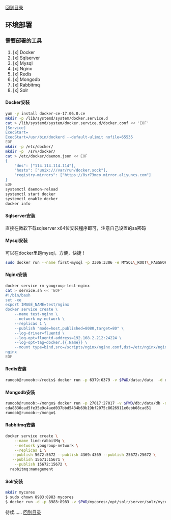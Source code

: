 ﻿[回到目录](http://www.cnblogs.com/lori/p/7154409.html)
## 环境部署
### 需要部署的工具
1. [x] Docker
2. [x] Sqlserver
1. [x] Mysql
1. [x] Nginx
4. [x] Redis
5. [x] Mongodb
6. [x] Rabbitmq
7. [x] Solr
#### Docker安装
```bash
yum -y install docker-ce-17.06.0.ce
mkdir -p /lib/systemd/system/docker.service.d
cat > /lib/systemd/system/docker.service.d/docker.conf << 'EOF'
[Service]
ExecStart=
ExecStart=/usr/bin/dockerd --default-ulimit nofile=65535
EOF
mkdir -p /etc/docker/
mkdir -p  /srv/docker/
cat > /etc/docker/daemon.json << EOF
{
    "dns": ["114.114.114.114"],
    "hosts": ["unix:///var/run/docker.sock"],
    "registry-mirrors": ["https://0sr73mco.mirror.aliyuncs.com"]
}
EOF
systemctl daemon-reload
systemctl start docker
systemctl enable docker
docker info
```
#### Sqlserver安装
直接在微软下载sqlserver x64位安装程序即可，注意自己设置的sa密码
#### Mysql安装
可以在docker里跑mysql，方便，快捷！
```bash
sudo docker run --name first-mysql -p 3306:3306 -e MYSQL\_ROOT\_PASSWORD=123456 -d mysql
```
#### Nginx安装
```bash
docker service rm yougroup-test-nginx
cat > service.sh << 'EOF'
#!/bin/bash
set -xe
export IMAGE_NAME=test/nginx
docker service create \
    --name test-nginx \
    --network my-network \
    --replicas 1 \
    --publish "mode=host,published=8080,target=80" \
    --log-driver=fluentd \
    --log-opt=fluentd-address=192.168.2.212:24224 \
    --log-opt=tag=docker.{{.Name}} \
    --mount type=bind,src=/scripts/nginx/nginx.conf,dst=/etc/nginx/nginx.conf \
nginx
EOF
```
#### Redis安装
```bash
runoob@runoob:~/redis$ docker run -p 6379:6379 -v $PWD/data:/data  -d redis:3.2 redis-server --appendonly yes
```
#### Mongodb安装
```bash
runoob@runoob:~/mongo$ docker run -p 27017:27017 -v $PWD/db:/data/db -d mongo:3.2
cda8830cad5fe35e9c4aed037bbd5434b69b19bf2075c8626911e6ebb08cad51
runoob@runoob:~/mongo$
```
#### Rabbitmq安装
```bash
docker service create \
    --name lind-rabbitMq \
    --network yougroup-network \
    --replicas 1 \
   --publish 5672:5672 --publish 4369:4369 --publish 25672:25672 \
   --publish 15671:15671 \
    --publish 15672:15672 \
  rabbitmq:management
```
#### Solr安装
```bash
mkdir mycores
$ sudo chown 8983:8983 mycores
$ docker run -d -p 8983:8983 -v $PWD/mycores:/opt/solr/server/solr/mycores solr solr-precreate hello
```
待续……
[回到目录](http://www.cnblogs.com/lori/p/7154409.html)